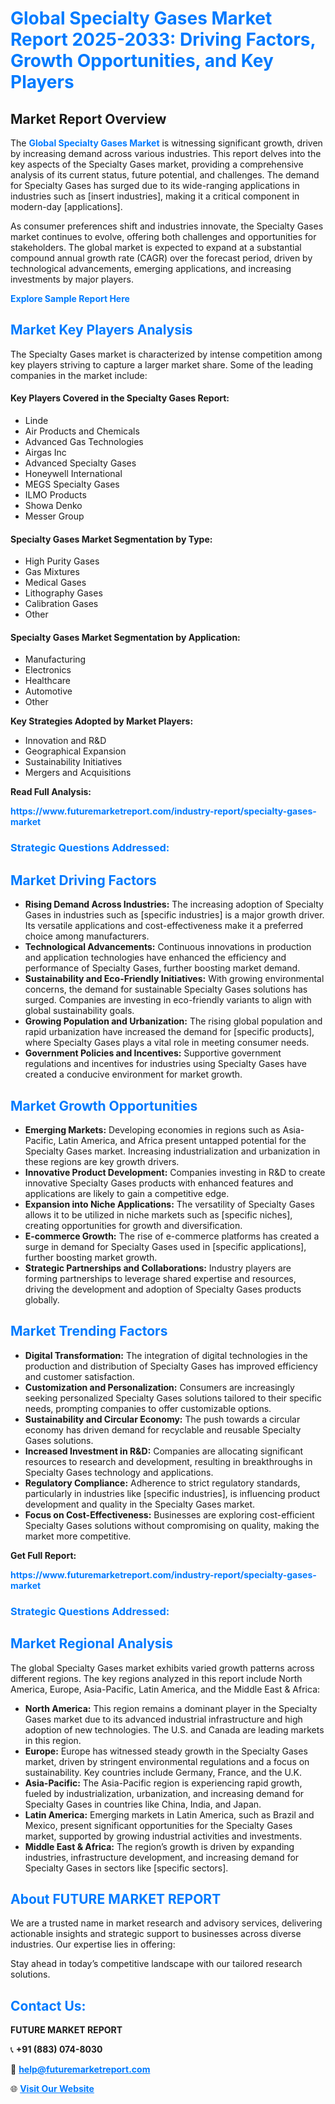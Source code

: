<h1 style="color: #007BFF;">Global Specialty Gases Market Report 2025-2033: Driving Factors, Growth Opportunities, and Key Players</h1>

<section id="overview">
<h2>Market Report Overview</h2>
<p>The <a href="https://www.futuremarketreport.com/industry-report/specialty-gases-market" style="color: #007BFF; text-decoration: none;"><strong>Global Specialty Gases Market</strong></a> is witnessing significant growth, driven by increasing demand across various industries. This report delves into the key aspects of the Specialty Gases market, providing a comprehensive analysis of its current status, future potential, and challenges. The demand for Specialty Gases has surged due to its wide-ranging applications in industries such as [insert industries], making it a critical component in modern-day [applications].</p>
<p>As consumer preferences shift and industries innovate, the Specialty Gases market continues to evolve, offering both challenges and opportunities for stakeholders. The global market is expected to expand at a substantial compound annual growth rate (CAGR) over the forecast period, driven by technological advancements, emerging applications, and increasing investments by major players.</p>
</section>

<section id="overview">
<p><a href="https://www.futuremarketreport.com/request-sample/reportId=93196" style="color: #007BFF; text-decoration: none;"><strong>Explore Sample Report Here</strong></a></p>
</section>

<section id="key-players">
<h2 style="color: #007BFF;">Market Key Players Analysis</h2>
<p>The Specialty Gases market is characterized by intense competition among key players striving to capture a larger market share. Some of the leading companies in the market include:</p>
<h4>Key Players Covered in the Specialty Gases Report:</h4>
<ul><li>Linde</li><li>Air Products and Chemicals</li><li>Advanced Gas Technologies</li><li>Airgas Inc</li><li>Advanced Specialty Gases</li><li>Honeywell International</li><li>MEGS Specialty Gases</li><li>ILMO Products</li><li>Showa Denko</li><li>Messer Group</li></ul>
<h4>Specialty Gases Market Segmentation by Type:</h4>
<ul><li>High Purity Gases</li><li>Gas Mixtures</li><li>Medical Gases</li><li>Lithography Gases</li><li>Calibration Gases</li><li>Other</li></ul>

<h4>Specialty Gases Market Segmentation by Application:</h4>
<ul><li>Manufacturing</li><li>Electronics</li><li>Healthcare</li><li>Automotive</li><li>Other</li></ul>
<p><strong>Key Strategies Adopted by Market Players:</strong></p>
<ul>
<li>Innovation and R&D</li>
<li>Geographical Expansion</li>
<li>Sustainability Initiatives</li>
<li>Mergers and Acquisitions</li>
</ul>
</section>

<section>
<p><strong>Read Full Analysis: </strong></p><a href="https://www.futuremarketreport.com/industry-report/specialty-gases-market" style="color: #007BFF; text-decoration: none;"><strong>https://www.futuremarketreport.com/industry-report/specialty-gases-market</strong></a>
<h3 style="color: #007BFF;">Strategic Questions Addressed:</h3>
</section>

<section id="driving-factors">
<h2 style="color: #007BFF;">Market Driving Factors</h2>
<ul>
<li><strong>Rising Demand Across Industries:</strong> The increasing adoption of Specialty Gases in industries such as [specific industries] is a major growth driver. Its versatile applications and cost-effectiveness make it a preferred choice among manufacturers.</li>
<li><strong>Technological Advancements:</strong> Continuous innovations in production and application technologies have enhanced the efficiency and performance of Specialty Gases, further boosting market demand.</li>
<li><strong>Sustainability and Eco-Friendly Initiatives:</strong> With growing environmental concerns, the demand for sustainable Specialty Gases solutions has surged. Companies are investing in eco-friendly variants to align with global sustainability goals.</li>
<li><strong>Growing Population and Urbanization:</strong> The rising global population and rapid urbanization have increased the demand for [specific products], where Specialty Gases plays a vital role in meeting consumer needs.</li>
<li><strong>Government Policies and Incentives:</strong> Supportive government regulations and incentives for industries using Specialty Gases have created a conducive environment for market growth.</li>
</ul>
</section>

<section id="growth-opportunities">
<h2 style="color: #007BFF;">Market Growth Opportunities</h2>
<ul>
<li><strong>Emerging Markets:</strong> Developing economies in regions such as Asia-Pacific, Latin America, and Africa present untapped potential for the Specialty Gases market. Increasing industrialization and urbanization in these regions are key growth drivers.</li>
<li><strong>Innovative Product Development:</strong> Companies investing in R&D to create innovative Specialty Gases products with enhanced features and applications are likely to gain a competitive edge.</li>
<li><strong>Expansion into Niche Applications:</strong> The versatility of Specialty Gases allows it to be utilized in niche markets such as [specific niches], creating opportunities for growth and diversification.</li>
<li><strong>E-commerce Growth:</strong> The rise of e-commerce platforms has created a surge in demand for Specialty Gases used in [specific applications], further boosting market growth.</li>
<li><strong>Strategic Partnerships and Collaborations:</strong> Industry players are forming partnerships to leverage shared expertise and resources, driving the development and adoption of Specialty Gases products globally.</li>
</ul>
</section>

<section id="trending-factors">
<h2 style="color: #007BFF;">Market Trending Factors</h2>
<ul>
<li><strong>Digital Transformation:</strong> The integration of digital technologies in the production and distribution of Specialty Gases has improved efficiency and customer satisfaction.</li>
<li><strong>Customization and Personalization:</strong> Consumers are increasingly seeking personalized Specialty Gases solutions tailored to their specific needs, prompting companies to offer customizable options.</li>
<li><strong>Sustainability and Circular Economy:</strong> The push towards a circular economy has driven demand for recyclable and reusable Specialty Gases solutions.</li>
<li><strong>Increased Investment in R&D:</strong> Companies are allocating significant resources to research and development, resulting in breakthroughs in Specialty Gases technology and applications.</li>
<li><strong>Regulatory Compliance:</strong> Adherence to strict regulatory standards, particularly in industries like [specific industries], is influencing product development and quality in the Specialty Gases market.</li>
<li><strong>Focus on Cost-Effectiveness:</strong> Businesses are exploring cost-efficient Specialty Gases solutions without compromising on quality, making the market more competitive.</li>
</ul>
</section>

<section>
<p><strong>Get Full Report: </strong></p><a href="https://www.futuremarketreport.com/industry-report/specialty-gases-market" style="color: #007BFF; text-decoration: none;"><strong>https://www.futuremarketreport.com/industry-report/specialty-gases-market</strong></a>
<h3 style="color: #007BFF;">Strategic Questions Addressed:</h3>
</section>


<section id="regional-analysis">
<h2 style="color: #007BFF;">Market Regional Analysis</h2>
<p>The global Specialty Gases market exhibits varied growth patterns across different regions. The key regions analyzed in this report include North America, Europe, Asia-Pacific, Latin America, and the Middle East & Africa:</p>
<ul>
<li><strong>North America:</strong> This region remains a dominant player in the Specialty Gases market due to its advanced industrial infrastructure and high adoption of new technologies. The U.S. and Canada are leading markets in this region.</li>
<li><strong>Europe:</strong> Europe has witnessed steady growth in the Specialty Gases market, driven by stringent environmental regulations and a focus on sustainability. Key countries include Germany, France, and the U.K.</li>
<li><strong>Asia-Pacific:</strong> The Asia-Pacific region is experiencing rapid growth, fueled by industrialization, urbanization, and increasing demand for Specialty Gases in countries like China, India, and Japan.</li>
<li><strong>Latin America:</strong> Emerging markets in Latin America, such as Brazil and Mexico, present significant opportunities for the Specialty Gases market, supported by growing industrial activities and investments.</li>
<li><strong>Middle East & Africa:</strong> The region’s growth is driven by expanding industries, infrastructure development, and increasing demand for Specialty Gases in sectors like [specific sectors].</li>
</ul>
</section>

<footer>
<h2 style="color: #007BFF;">About FUTURE MARKET REPORT</h2>
<p>We are a trusted name in market research and advisory services, delivering actionable insights and strategic support to businesses across diverse industries. Our expertise lies in offering:</p>

<p>Stay ahead in today’s competitive landscape with our tailored research solutions.</p>

<h2 style="color: #007BFF;">Contact Us:</h2>
<p><strong>FUTURE MARKET REPORT</strong></p>
<p>📞 <strong>+91 (883) 074-8030</strong></p>
<p>📧 <strong><a href="mailto:help@futuremarketreport.com" style="color: #007BFF;">help@futuremarketreport.com</a></strong></p>
<p>🌐 <strong><a href="https://www.futuremarketreport.com/" style="color: #007BFF;">Visit Our Website</a></strong></p>
</footer>